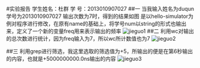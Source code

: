 #实验报告
学生姓名：杜群     学 号：2013010907027
##一
当我输入姓名为duqun 学号为2013010907027 输出次数为7时，得到的结果如图
是以hello-simulator为例对程序进行修改，在原有name的基础上，将学号num以string的形式也输出来，定义了一个新的变量freq用来表示输出的频率
![jieguo1](http://ww4.sinaimg.cn/mw1024/005xCPTEgw1f4rc49wjl3j30k907bjvc.jpg)
##二
利用wc对输出的总次数进行统计，因为freq输入为7，所以wc所计数值也为7
![jieguo2](http://ww2.sinaimg.cn/mw1024/005xCPTEgw1f4rcjc4mwbj30jx02yq4q.jpg)

##三
利用grep进行筛选，我这里选取的筛选值为+5，所输出的便是在第6秒输出的内容，也就是+5000000000.0ns输出的内容
![jieguo3](http://ww3.sinaimg.cn/mw1024/005xCPTEgw1f4rcjcamu5j30k603jq5c.jpg)